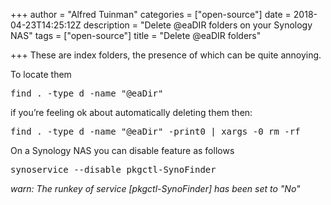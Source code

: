+++
author = "Alfred Tuinman"
categories = ["open-source"]
date = 2018-04-23T14:25:12Z
description = "Delete @eaDIR folders on your Synology NAS"
tags = ["open-source"]
title = "Delete @eaDIR folders"

+++
These are index folders, the presence of which can be quite annoying.

To locate them

<pre>find . -type d -name "@eaDir"</pre>

if you’re feeling ok about automatically deleting them then:

<pre>find . -type d -name "@eaDir" -print0 | xargs -0 rm -rf</pre>

On a Synology NAS you can disable feature as follows
<pre>synoservice --disable pkgctl-SynoFinder</pre>
<i>warn: The runkey of service \[pkgctl-SynoFinder\] has been set to "No"</i>